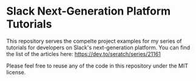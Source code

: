 # Slack Next-Generation Platform Tutorials

This repository serves the compelte project examples for my series of tutorials
for developers on Slack's next-generation platform. You can find the list of the
articles here: https://dev.to/seratch/series/21161

Please feel free to reuse any of the code in this repository under the MIT
license.
